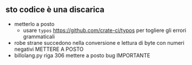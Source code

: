## sto codice è una discarica
* metterlo a posto
    * usare `typos` https://github.com/crate-ci/typos per togliere gli errori grammaticali
* robe strane succedono nella conversione e lettura di byte con numeri negativi METTERE A POSTO
* billolang.py riga 306 mettere a posto bug IMPORTANTE 